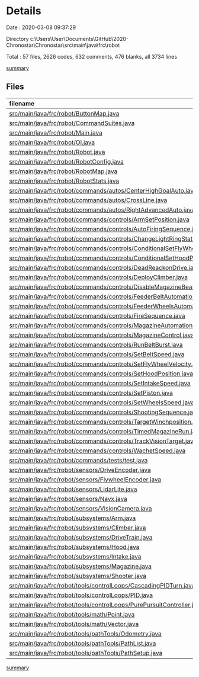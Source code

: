 # Details

Date : 2020-03-08 09:37:29

Directory c:\Users\User\Documents\GitHub\2020-Chronostar\Chronostar\src\main\java\frc\robot

Total : 57 files,  2626 codes, 632 comments, 476 blanks, all 3734 lines

[summary](results.md)

## Files
| filename | language | code | comment | blank | total |
| :--- | :--- | ---: | ---: | ---: | ---: |
| [src/main/java/frc/robot/ButtonMap.java](/src/main/java/frc/robot/ButtonMap.java) | Java | 101 | 11 | 4 | 116 |
| [src/main/java/frc/robot/CommandSuites.java](/src/main/java/frc/robot/CommandSuites.java) | Java | 33 | 9 | 6 | 48 |
| [src/main/java/frc/robot/Main.java](/src/main/java/frc/robot/Main.java) | Java | 9 | 16 | 5 | 30 |
| [src/main/java/frc/robot/OI.java](/src/main/java/frc/robot/OI.java) | Java | 8 | 10 | 4 | 22 |
| [src/main/java/frc/robot/Robot.java](/src/main/java/frc/robot/Robot.java) | Java | 127 | 6 | 18 | 151 |
| [src/main/java/frc/robot/RobotConfig.java](/src/main/java/frc/robot/RobotConfig.java) | Java | 121 | 9 | 21 | 151 |
| [src/main/java/frc/robot/RobotMap.java](/src/main/java/frc/robot/RobotMap.java) | Java | 106 | 6 | 37 | 149 |
| [src/main/java/frc/robot/RobotStats.java](/src/main/java/frc/robot/RobotStats.java) | Java | 18 | 9 | 4 | 31 |
| [src/main/java/frc/robot/commands/autos/CenterHighGoalAuto.java](/src/main/java/frc/robot/commands/autos/CenterHighGoalAuto.java) | Java | 18 | 14 | 4 | 36 |
| [src/main/java/frc/robot/commands/autos/CrossLine.java](/src/main/java/frc/robot/commands/autos/CrossLine.java) | Java | 9 | 14 | 4 | 27 |
| [src/main/java/frc/robot/commands/autos/RightAdvancedAuto.java](/src/main/java/frc/robot/commands/autos/RightAdvancedAuto.java) | Java | 16 | 14 | 4 | 34 |
| [src/main/java/frc/robot/commands/controls/ArmSetPosition.java](/src/main/java/frc/robot/commands/controls/ArmSetPosition.java) | Java | 13 | 11 | 5 | 29 |
| [src/main/java/frc/robot/commands/controls/AutoFiringSequence.java](/src/main/java/frc/robot/commands/controls/AutoFiringSequence.java) | Java | 9 | 14 | 4 | 27 |
| [src/main/java/frc/robot/commands/controls/ChangeLightRingState.java](/src/main/java/frc/robot/commands/controls/ChangeLightRingState.java) | Java | 13 | 11 | 5 | 29 |
| [src/main/java/frc/robot/commands/controls/ConditionalSetFlyWheelVelocity.java](/src/main/java/frc/robot/commands/controls/ConditionalSetFlyWheelVelocity.java) | Java | 23 | 14 | 8 | 45 |
| [src/main/java/frc/robot/commands/controls/ConditionalSetHoodPosition.java](/src/main/java/frc/robot/commands/controls/ConditionalSetHoodPosition.java) | Java | 24 | 14 | 9 | 47 |
| [src/main/java/frc/robot/commands/controls/DeadReackonDrive.java](/src/main/java/frc/robot/commands/controls/DeadReackonDrive.java) | Java | 35 | 14 | 10 | 59 |
| [src/main/java/frc/robot/commands/controls/DeployClimber.java](/src/main/java/frc/robot/commands/controls/DeployClimber.java) | Java | 10 | 14 | 5 | 29 |
| [src/main/java/frc/robot/commands/controls/DisableMagazineBeamBreaks.java](/src/main/java/frc/robot/commands/controls/DisableMagazineBeamBreaks.java) | Java | 23 | 14 | 8 | 45 |
| [src/main/java/frc/robot/commands/controls/FeederBeltAutomation.java](/src/main/java/frc/robot/commands/controls/FeederBeltAutomation.java) | Java | 8 | 14 | 4 | 26 |
| [src/main/java/frc/robot/commands/controls/FeederWheelsAutomation.java](/src/main/java/frc/robot/commands/controls/FeederWheelsAutomation.java) | Java | 8 | 14 | 4 | 26 |
| [src/main/java/frc/robot/commands/controls/FireSequence.java](/src/main/java/frc/robot/commands/controls/FireSequence.java) | Java | 9 | 16 | 5 | 30 |
| [src/main/java/frc/robot/commands/controls/MagazineAutomation.java](/src/main/java/frc/robot/commands/controls/MagazineAutomation.java) | Java | 8 | 14 | 4 | 26 |
| [src/main/java/frc/robot/commands/controls/MagazineControl.java](/src/main/java/frc/robot/commands/controls/MagazineControl.java) | Java | 26 | 14 | 10 | 50 |
| [src/main/java/frc/robot/commands/controls/RunBeltBurst.java](/src/main/java/frc/robot/commands/controls/RunBeltBurst.java) | Java | 9 | 14 | 4 | 27 |
| [src/main/java/frc/robot/commands/controls/SetBeltSpeed.java](/src/main/java/frc/robot/commands/controls/SetBeltSpeed.java) | Java | 23 | 14 | 8 | 45 |
| [src/main/java/frc/robot/commands/controls/SetFlyWheelVelocity.java](/src/main/java/frc/robot/commands/controls/SetFlyWheelVelocity.java) | Java | 14 | 11 | 6 | 31 |
| [src/main/java/frc/robot/commands/controls/SetHoodPosition.java](/src/main/java/frc/robot/commands/controls/SetHoodPosition.java) | Java | 13 | 11 | 6 | 30 |
| [src/main/java/frc/robot/commands/controls/SetIntakeSpeed.java](/src/main/java/frc/robot/commands/controls/SetIntakeSpeed.java) | Java | 13 | 11 | 5 | 29 |
| [src/main/java/frc/robot/commands/controls/SetPiston.java](/src/main/java/frc/robot/commands/controls/SetPiston.java) | Java | 27 | 12 | 11 | 50 |
| [src/main/java/frc/robot/commands/controls/SetWheelsSpeed.java](/src/main/java/frc/robot/commands/controls/SetWheelsSpeed.java) | Java | 23 | 14 | 8 | 45 |
| [src/main/java/frc/robot/commands/controls/ShootingSequence.java](/src/main/java/frc/robot/commands/controls/ShootingSequence.java) | Java | 9 | 14 | 5 | 28 |
| [src/main/java/frc/robot/commands/controls/TargetWinchposition.java](/src/main/java/frc/robot/commands/controls/TargetWinchposition.java) | Java | 13 | 11 | 5 | 29 |
| [src/main/java/frc/robot/commands/controls/TimedMagazineRun.java](/src/main/java/frc/robot/commands/controls/TimedMagazineRun.java) | Java | 30 | 14 | 10 | 54 |
| [src/main/java/frc/robot/commands/controls/TrackVisionTarget.java](/src/main/java/frc/robot/commands/controls/TrackVisionTarget.java) | Java | 30 | 14 | 12 | 56 |
| [src/main/java/frc/robot/commands/controls/WachetSpeed.java](/src/main/java/frc/robot/commands/controls/WachetSpeed.java) | Java | 20 | 11 | 5 | 36 |
| [src/main/java/frc/robot/commands/tests/test.java](/src/main/java/frc/robot/commands/tests/test.java) | Java | 19 | 14 | 8 | 41 |
| [src/main/java/frc/robot/sensors/DriveEncoder.java](/src/main/java/frc/robot/sensors/DriveEncoder.java) | Java | 30 | 0 | 6 | 36 |
| [src/main/java/frc/robot/sensors/FlywheelEncoder.java](/src/main/java/frc/robot/sensors/FlywheelEncoder.java) | Java | 5 | 9 | 4 | 18 |
| [src/main/java/frc/robot/sensors/LidarLite.java](/src/main/java/frc/robot/sensors/LidarLite.java) | Java | 24 | 9 | 5 | 38 |
| [src/main/java/frc/robot/sensors/Navx.java](/src/main/java/frc/robot/sensors/Navx.java) | Java | 70 | 0 | 7 | 77 |
| [src/main/java/frc/robot/sensors/VisionCamera.java](/src/main/java/frc/robot/sensors/VisionCamera.java) | Java | 110 | 0 | 13 | 123 |
| [src/main/java/frc/robot/subsystems/Arm.java](/src/main/java/frc/robot/subsystems/Arm.java) | Java | 99 | 21 | 11 | 131 |
| [src/main/java/frc/robot/subsystems/Climber.java](/src/main/java/frc/robot/subsystems/Climber.java) | Java | 44 | 10 | 6 | 60 |
| [src/main/java/frc/robot/subsystems/DriveTrain.java](/src/main/java/frc/robot/subsystems/DriveTrain.java) | Java | 246 | 10 | 28 | 284 |
| [src/main/java/frc/robot/subsystems/Hood.java](/src/main/java/frc/robot/subsystems/Hood.java) | Java | 99 | 18 | 7 | 124 |
| [src/main/java/frc/robot/subsystems/Intake.java](/src/main/java/frc/robot/subsystems/Intake.java) | Java | 36 | 10 | 6 | 52 |
| [src/main/java/frc/robot/subsystems/Magazine.java](/src/main/java/frc/robot/subsystems/Magazine.java) | Java | 98 | 13 | 9 | 120 |
| [src/main/java/frc/robot/subsystems/Shooter.java](/src/main/java/frc/robot/subsystems/Shooter.java) | Java | 67 | 13 | 7 | 87 |
| [src/main/java/frc/robot/tools/controlLoops/CascadingPIDTurn.java](/src/main/java/frc/robot/tools/controlLoops/CascadingPIDTurn.java) | Java | 49 | 10 | 11 | 70 |
| [src/main/java/frc/robot/tools/controlLoops/PID.java](/src/main/java/frc/robot/tools/controlLoops/PID.java) | Java | 93 | 1 | 14 | 108 |
| [src/main/java/frc/robot/tools/controlLoops/PurePursuitController.java](/src/main/java/frc/robot/tools/controlLoops/PurePursuitController.java) | Java | 265 | 22 | 14 | 301 |
| [src/main/java/frc/robot/tools/math/Point.java](/src/main/java/frc/robot/tools/math/Point.java) | Java | 33 | 0 | 3 | 36 |
| [src/main/java/frc/robot/tools/math/Vector.java](/src/main/java/frc/robot/tools/math/Vector.java) | Java | 32 | 0 | 2 | 34 |
| [src/main/java/frc/robot/tools/pathTools/Odometry.java](/src/main/java/frc/robot/tools/pathTools/Odometry.java) | Java | 146 | 16 | 16 | 178 |
| [src/main/java/frc/robot/tools/pathTools/PathList.java](/src/main/java/frc/robot/tools/pathTools/PathList.java) | Java | 27 | 9 | 12 | 48 |
| [src/main/java/frc/robot/tools/pathTools/PathSetup.java](/src/main/java/frc/robot/tools/pathTools/PathSetup.java) | Java | 35 | 0 | 10 | 45 |

[summary](results.md)